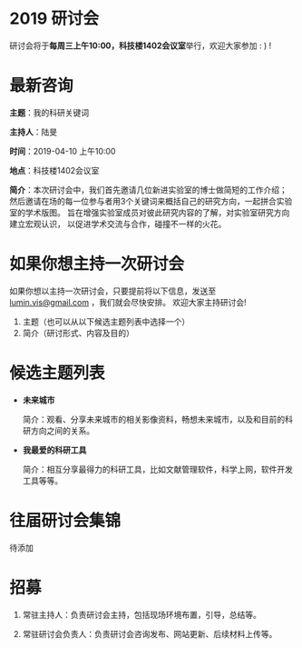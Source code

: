 # 2019 研讨会

研讨会将于**每周三上午10:00，科技楼1402会议室**举行，欢迎大家参加 : ) !

# 最新咨询

**主题**：我的科研关键词

**主持人**：陆旻

**时间**：2019-04-10 上午10:00

**地点**：科技楼1402会议室

**简介**：本次研讨会中，我们首先邀请几位新进实验室的博士做简短的工作介绍；
然后邀请在场的每一位参与者用3个关键词来概括自己的研究方向，一起拼合实验室的学术版图。
旨在增强实验室成员对彼此研究内容的了解，对实验室研究方向建立宏观认识，
以促进学术交流与合作，碰撞不一样的火花。


# 如果你想主持一次研讨会

如果你想以主持一次研讨会，只要提前将以下信息，发送至 lumin.vis@gmail.com ，我们就会尽快安排。
欢迎大家主持研讨会!

1. 主题（也可以从以下候选主题列表中选择一个）
2. 简介（研讨形式、内容及目的）

# 候选主题列表

- **未来城市**
  
  简介：观看、分享未来城市的相关影像资料，畅想未来城市，以及和目前的科研方向之间的关系。

- **我最爱的科研工具**

  简介：相互分享最得力的科研工具，比如文献管理软件，科学上网，软件开发工具等等。
  
  
# 往届研讨会集锦

待添加

# 招募

1. 常驻主持人：负责研讨会主持，包括现场环境布置，引导，总结等。

2. 常驻研讨会负责人：负责研讨会咨询发布、网站更新、后续材料上传等。


